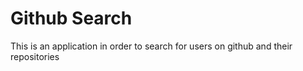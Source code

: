 # Github Search
 This is an application in order to search for users on github and their repositories

